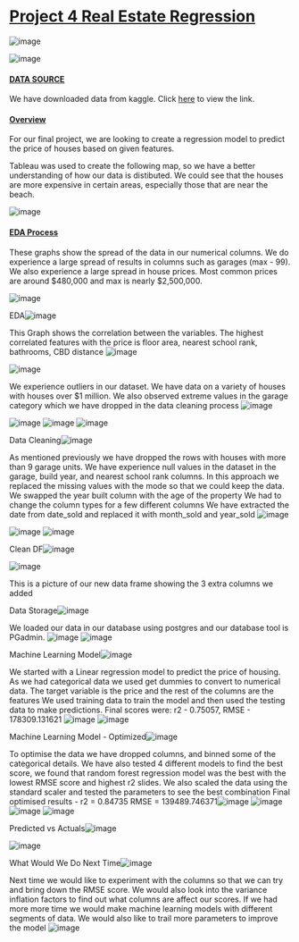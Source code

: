 # <ins>Project 4 Real Estate Regression</ins>

![image](https://user-images.githubusercontent.com/116304118/233195721-96264cdc-338f-4f96-bca5-274172b79ed1.png)

![image](https://user-images.githubusercontent.com/116105684/233199018-80ed6469-4550-45e4-b343-c4ad9c9fca17.png)

#### <ins>DATA SOURCE</ins>
We have downloaded data from kaggle. Click [here](https://www.kaggle.com/datasets/syuzai/perth-house-prices) to view the link. 


#### <ins>Overview</ins>

For our final project, we are looking to create a regression model to predict the price of houses based on given features. 

Tableau was used to create the following map, so we have a better understanding of how our data is distibuted. 
We could see that the houses are more expensive in certain areas, especially those that are near the beach. 

![image](https://user-images.githubusercontent.com/116105684/233200524-1b848211-b32b-435f-8810-25e770217e1e.png)

#### <ins>EDA Process</ins>

These graphs show the spread of the data in our numerical columns. We do experience a large spread of results in columns such as garages (max - 99).
We also experience a large spread in house prices. Most common prices are around $480,000 and max is nearly $2,500,000. 


![image](https://user-images.githubusercontent.com/116105684/233201210-8478d3e9-fc18-4963-856b-34bd6441755e.png)



EDA![image](https://user-images.githubusercontent.com/116105684/233201358-da346ce3-956f-415a-af28-6b1cbcb802d0.png)

This Graph shows the correlation between the variables.
The highest correlated features with the price is floor area, nearest school rank, bathrooms, CBD distance
![image](https://user-images.githubusercontent.com/116105684/233201406-b3148335-9638-40f7-9bf6-6d5ac3749df1.png)

![image](https://user-images.githubusercontent.com/116105684/233201442-e3b5321d-302b-465e-9d6a-658c2d748c94.png)

We experience outliers in our dataset. We have data on a variety of houses with houses over $1 million.
We also observed extreme values in the garage category which we have dropped in the data cleaning process 
![image](https://user-images.githubusercontent.com/116105684/233201625-cf4d13fe-6359-405e-a7f7-721b24412ff5.png)

![image](https://user-images.githubusercontent.com/116105684/233201745-2eaee33f-c7e0-48f1-9726-7b18a17d1e3c.png)
![image](https://user-images.githubusercontent.com/116105684/233201802-94baa90e-05be-412f-954b-fdd2ad34a1bf.png)
![image](https://user-images.githubusercontent.com/116105684/233201828-60057a2f-572f-478a-b41d-49a939399616.png)






Data Cleaning![image](https://user-images.githubusercontent.com/116105684/233202165-5bbbb5a5-593c-4274-9b72-b55b0f0c3e7d.png)


As mentioned previously we have dropped the rows with houses with more than 9 garage units.
We have experience null values in the dataset in the garage, build year, and nearest school rank columns. In this approach we replaced the missing values with the mode so that we could keep the data.
We swapped the year built column with the age of the property
We had to change the column types for a few different columns 
We have extracted the date from date_sold and replaced it with month_sold and year_sold
![image](https://user-images.githubusercontent.com/116105684/233203697-86cfffcb-bddf-4af7-adb9-4040b01f0261.png)

![image](https://user-images.githubusercontent.com/116105684/233203730-941524fe-229d-4785-b053-0ede2128acc0.png)
![image](https://user-images.githubusercontent.com/116105684/233203755-751ea6b3-56f3-4954-8af3-4f7978cd0b94.png)



Clean DF![image](https://user-images.githubusercontent.com/116105684/233204485-1ec17aba-8eef-47d5-a4d3-bc98a92b86b6.png)

![image](https://user-images.githubusercontent.com/116105684/233204505-30b383f0-12b7-4609-bd3c-4943e353a7ad.png)

This is a picture of our new data frame showing the 3 extra columns we added


Data Storage![image](https://user-images.githubusercontent.com/116105684/233204568-c2af3fd5-ba3d-4ad1-abde-378aa134dbc4.png)

We loaded our data in our database using postgres and our database tool is PGadmin.
![image](https://user-images.githubusercontent.com/116105684/233204597-58e4081e-2b05-4a3b-bc64-f165e3b1d1aa.png)
![image](https://user-images.githubusercontent.com/116105684/233204622-3efdd444-26bb-4dd6-9976-7e6886760f91.png)


Machine Learning Model![image](https://user-images.githubusercontent.com/116105684/233204801-692ca82a-b0ea-4d65-877f-b63af9791957.png)

We started with a Linear regression model to predict the price of housing.
As we had categorical data we used get dummies to convert to numerical data.
The target variable is the price and the rest of the columns are the features
We used training data to train the model and then used the testing data to make predictions.
Final scores were: r2 - 0.75057, RMSE - 178309.131621
![image](https://user-images.githubusercontent.com/116105684/233204824-02f1f1de-4d3c-400b-adeb-141bb8f6ca73.png)
![image](https://user-images.githubusercontent.com/116105684/233204847-c6670f48-b7bb-4273-a1e6-bb6b84db6730.png)


Machine Learning Model - Optimized![image](https://user-images.githubusercontent.com/116105684/233204873-de9bfcd7-b9dc-40ae-bff1-0733348b467e.png)

To optimise the data we have dropped columns, and binned some of the categorical details.
We have also tested 4 different models to find the best score, we found that random forest regression model was the best with the lowest RMSE score and highest r2 slides.
We also scaled the data using the standard scaler and tested the parameters to see the best combination
Final optimised results - r2 = 0.84735
RMSE = 139489.746371![image](https://user-images.githubusercontent.com/116105684/233204909-4606c12c-e68b-418a-ad01-e6b87dbd5fcd.png)
![image](https://user-images.githubusercontent.com/116105684/233204924-e2b2af58-5b49-4b47-a0f5-1c4973ded497.png)
![image](https://user-images.githubusercontent.com/116105684/233204940-7cb429d5-97ec-4ea5-b20e-9b02599c2560.png)
![image](https://user-images.githubusercontent.com/116105684/233204949-8a22e735-6804-4afe-9906-1d2cf4df6f3e.png)



Predicted vs Actuals![image](https://user-images.githubusercontent.com/116105684/233204986-3acc735f-40ef-42ba-a435-ac0b59951a19.png)

![image](https://user-images.githubusercontent.com/116105684/233205023-f834b153-a7b5-4827-8488-1537187451dc.png)


What Would We Do Next Time![image](https://user-images.githubusercontent.com/116105684/233205060-011baf65-0df6-46d8-841a-c524c8d50099.png)

Next time we would like to experiment with the columns so that we can try and bring down the RMSE score.
We would also look into the variance inflation factors to find out what columns are affect our scores.
If we had more more time we would make machine learning models with different segments of data.
We would also like to trail more parameters to improve the model
![image](https://user-images.githubusercontent.com/116105684/233205136-c3dc191b-34c0-45cc-b4eb-529fc6256445.png)

